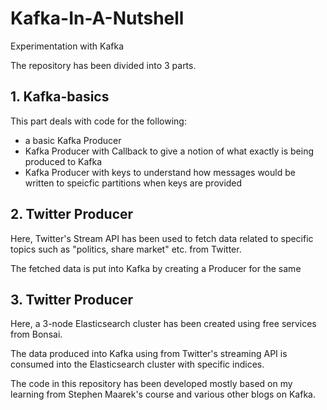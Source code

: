 # Kafka-In-A-Nutshell
Experimentation with Kafka

The repository has been divided into 3 parts.

## 1. Kafka-basics
This part deals with code for the following:

* a basic Kafka Producer
* Kafka Producer with Callback to give a notion of what exactly is being produced to Kafka
* Kafka Producer with keys to understand how messages would be written to speicfic partitions when keys are provided

## 2. Twitter Producer

Here, Twitter's Stream API has been used to fetch data related to specific topics such as "politics, share market" etc. from Twitter.

The fetched data is put into Kafka by creating a Producer for the same

## 3. Twitter Producer

Here, a 3-node Elasticsearch cluster has been created using free services from Bonsai.

The data produced into Kafka using from Twitter's streaming API is consumed into the Elasticsearch cluster with specific indices.

The code in this repository has been developed mostly based on my learning from Stephen Maarek's course and various other blogs on Kafka.
